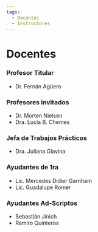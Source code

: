 ```yaml
---
tags:
  - Docentes
  - Instructores
---
```


# Docentes

### Profesor Titular

* Dr. Fernán Agüero

### Profesores invitados
* Dr. Morten Nielsen
* Dra. Lucía B. Chemes

### Jefa de Trabajos Prácticos
* Dra. Juliana Glavina

### Ayudantes de 1ra
* Lic. Mercedes Didier Garnham
* Lic. Guadalupe Romer

### Ayudantes Ad-Scriptos
* Sebastián Jinich
* Ramiro Quinteros